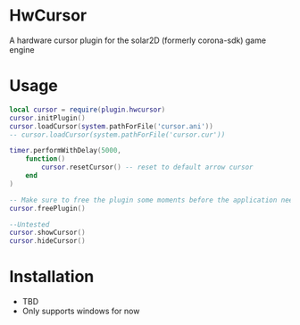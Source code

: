 # HwCursor
A hardware cursor plugin for the solar2D (formerly corona-sdk) game engine

# Usage
```lua
local cursor = require(plugin.hwcursor)
cursor.initPlugin()
cursor.loadCursor(system.pathForFile('cursor.ani'))
-- cursor.loadCursor(system.pathForFile('cursor.cur'))

timer.performWithDelay(5000,
    function()
        cursor.resetCursor() -- reset to default arrow cursor
    end
)

-- Make sure to free the plugin some moments before the application needs to exit or it will crash during exit (don't currently know how to fix this)
cursor.freePlugin()

--Untested
cursor.showCursor()
cursor.hideCursor()
```

# Installation
- TBD
- Only supports windows for now